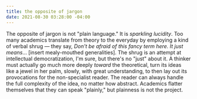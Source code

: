 ```yaml
---
title: the opposite of jargon
date: 2021-08-30 03:28:00 -04:00
---
```


The opposite of jargon is not "plain language." It is *sparkling lucidity*. Too many academics translate from theory to the everyday by employing a kind of verbal shrug — they say, *Don't be afraid of this fancy term here. It just means*... [insert mealy-mouthed generalities]. The shrug is an attempt at intellectual democratization, I'm sure, but there's no "just" about it. A thinker must actually go much more deeply *toward* the theoretical, turn its ideas like a jewel in her palm, slowly, with great understanding, to then lay out its provocations for the non-specialist reader. The reader can always handle the full complexity of the idea, no matter how abstract. Academics flatter themselves that they can speak "plainly," but plainness is not the project.